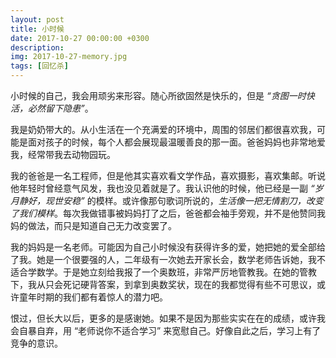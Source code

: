 ```yaml
---
layout: post
title: 小时候
date: 2017-10-27 00:00:00 +0300
description: 
img: 2017-10-27-memory.jpg
tags: [回忆杀]
---
```


小时候的自己，我会用顽劣来形容。随心所欲固然是快乐的，但是 *“贪图一时快活，必然留下隐患”*。



我是奶奶带大的。从小生活在一个充满爱的环境中，周围的邻居们都很喜欢我，可能是面对孩子的时候，每个人都会展现最温暖善良的那一面。爸爸妈妈也非常地爱我，经常带我去动物园玩。

我的爸爸是一名工程师，但是他其实喜欢看文学作品，喜欢摄影，喜欢集邮。听说他年轻时曾经意气风发，我也没见着就是了。我认识他的时候，他已经是一副 *“岁月静好，现世安稳”* 的模样。或许像那句歌词所说的，*生活像一把无情割刀，改变了我们模样*。每次我做错事被妈妈打了之后，爸爸都会袖手旁观，并不是他赞同我妈的做法，而只是知道自己无力改变罢了。

我的妈妈是一名老师。可能因为自己小时候没有获得许多的爱，她把她的爱全部给了我。她是一个很要强的人，二年级有一次她去开家长会，数学老师告诉她，我不适合学数学。于是她立刻给我报了一个奥数班，非常严厉地管教我。在她的管教下，我从只会死记硬背答案，到拿到奥数奖状，现在的我都觉得有些不可思议，或许童年时期的我们都有着惊人的潜力吧。

恨过，但长大以后，更多的是感谢她。如果不是因为那些实实在在的成绩，或许我会自暴自弃，用 “老师说你不适合学习” 来宽慰自己。好像自此之后，学习上有了竞争的意识。








